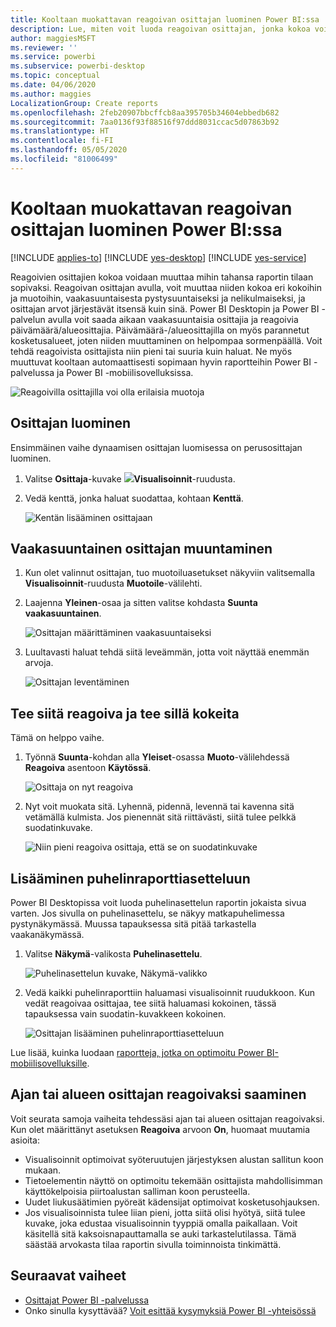 ```yaml
---
title: Kooltaan muokattavan reagoivan osittajan luominen Power BI:ssa
description: Lue, miten voit luoda reagoivan osittajan, jonka kokoa voidaan muokata sopimaan raporttiin.
author: maggiesMSFT
ms.reviewer: ''
ms.service: powerbi
ms.subservice: powerbi-desktop
ms.topic: conceptual
ms.date: 04/06/2020
ms.author: maggies
LocalizationGroup: Create reports
ms.openlocfilehash: 2feb20907bbcffcb8aa395705b34604ebbedb682
ms.sourcegitcommit: 7aa0136f93f88516f97ddd8031ccac5d07863b92
ms.translationtype: HT
ms.contentlocale: fi-FI
ms.lasthandoff: 05/05/2020
ms.locfileid: "81006499"
---
```

# <a name="create-a-responsive-slicer-you-can-resize-in-power-bi"></a>Kooltaan muokattavan reagoivan osittajan luominen Power BI:ssa

[!INCLUDE [applies-to](includes/applies-to.md)] [!INCLUDE [yes-desktop](includes/yes-desktop.md)] [!INCLUDE [yes-service](includes/yes-service.md)]

Reagoivien osittajien kokoa voidaan muuttaa mihin tahansa raportin tilaan sopivaksi. Reagoivan osittajan avulla, voit muuttaa niiden kokoa eri kokoihin ja muotoihin, vaakasuuntaisesta pystysuuntaiseksi ja nelikulmaiseksi, ja osittajan arvot järjestävät itsensä kuin sinä. Power BI Desktopin ja Power BI -palvelun avulla voit saada aikaan vaakasuuntaisia osittajia ja reagoivia päivämäärä/alueosittajia. Päivämäärä-/alueosittajilla on myös parannetut kosketusalueet, joten niiden muuttaminen on helpompaa sormenpäällä. Voit tehdä reagoivista osittajista niin pieni tai suuria kuin haluat. Ne myös muuttuvat kooltaan automaattisesti sopimaan hyvin raportteihin Power BI -palvelussa ja Power BI -mobiilisovelluksissa. 

![Reagoivilla osittajilla voi olla erilaisia muotoja](media/power-bi-slicer-filter-responsive/power-bi-slicer-filter-responsive-0-slicer.gif)

## <a name="create-a-slicer"></a>Osittajan luominen

Ensimmäinen vaihe dynaamisen osittajan luomisessa on perusosittajan luominen. 

1. Valitse **Osittaja**-kuvake ![](media/power-bi-slicer-filter-responsive/power-bi-slicer-filter-responsive-0-slicer-icon.png)**Visualisoinnit**-ruudusta.
2. Vedä kenttä, jonka haluat suodattaa, kohtaan **Kenttä**.

    ![Kentän lisääminen osittajaan](media/power-bi-slicer-filter-responsive/power-bi-slicer-filter-responsive-1-create.png)

## <a name="convert-to-a-horizontal-slicer"></a>Vaakasuuntainen osittajan muuntaminen

1. Kun olet valinnut osittajan, tuo muotoiluasetukset näkyviin valitsemalla **Visualisoinnit**-ruudusta **Muotoile**-välilehti.
2. Laajenna **Yleinen**-osaa ja sitten valitse kohdasta **Suunta** **vaakasuuntainen**.

    ![Osittajan määrittäminen vaakasuuntaiseksi](media/power-bi-slicer-filter-responsive/power-bi-slicer-filter-responsive-2-horizontal.png) 

1.  Luultavasti haluat tehdä siitä leveämmän, jotta voit näyttää enemmän arvoja.

     ![Osittajan leventäminen](media/power-bi-slicer-filter-responsive/power-bi-slicer-filter-responsive-3-wider.png)

## <a name="make-it-responsive-and-experiment-with-it"></a>Tee siitä reagoiva ja tee sillä kokeita

Tämä on helppo vaihe. 

1. Työnnä **Suunta**-kohdan alla **Yleiset**-osassa **Muoto**-välilehdessä **Reagoiva** asentoon **Käytössä**.  

    ![Osittaja on nyt reagoiva](media/power-bi-slicer-filter-responsive/power-bi-slicer-filter-responsive-4-responsive-on.png)

1. Nyt voit muokata sitä. Lyhennä, pidennä, levennä tai kavenna sitä vetämällä kulmista. Jos pienennät sitä riittävästi, siitä tulee pelkkä suodatinkuvake.

    ![Niin pieni reagoiva osittaja, että se on suodatinkuvake](media/power-bi-slicer-filter-responsive/power-bi-slicer-filter-responsive-5-mini-icon.png)

## <a name="add-it-to-a-phone-report-layout"></a>Lisääminen puhelinraporttiasetteluun

Power BI Desktopissa voit luoda puhelinasettelun raportin jokaista sivua varten. Jos sivulla on puhelinasettelu, se näkyy matkapuhelimessa pystynäkymässä. Muussa tapauksessa sitä pitää tarkastella vaakanäkymässä. 

1. Valitse **Näkymä**-valikosta **Puhelinasettelu**.

     ![Puhelinasettelun kuvake, Näkymä-valikko](media/power-bi-slicer-filter-responsive/power-bi-slicer-filter-responsive-6-phone-layout-button.png)
    
1. Vedä kaikki puhelinraporttiin haluamasi visualisoinnit ruudukkoon. Kun vedät reagoivaa osittajaa, tee siitä haluamasi kokoinen, tässä tapauksessa vain suodatin-kuvakkeen kokoinen.

    ![Osittajan lisääminen puhelinraporttiasetteluun](media/power-bi-slicer-filter-responsive/power-bi-slicer-filter-responsive-7-phone-slicer-icon.png)

Lue lisää, kuinka luodaan [raportteja, jotka on optimoitu Power BI-mobiilisovelluksille](desktop-create-phone-report.md).

## <a name="make-a-time-or-range-slicer-responsive"></a>Ajan tai alueen osittajan reagoivaksi saaminen

Voit seurata samoja vaiheita tehdessäsi ajan tai alueen osittajan reagoivaksi. Kun olet määrittänyt asetuksen **Reagoiva** arvoon **On**, huomaat muutamia asioita:

- Visualisoinnit optimoivat syöteruutujen järjestyksen alustan sallitun koon mukaan. 
- Tietoelementin näyttö on optimoitu tekemään osittajista mahdollisimman käyttökelpoisia piirtoalustan salliman koon perusteella. 
- Uudet liukusäätimien pyöreät kädensijat optimoivat kosketusohjauksen. 
- Jos visualisoinnista tulee liian pieni, jotta siitä olisi hyötyä, siitä tulee kuvake, joka edustaa visualisoinnin tyyppiä omalla paikallaan. Voit käsitellä sitä kaksoisnapauttamalla se auki tarkastelutilassa. Tämä säästää arvokasta tilaa raportin sivulla toiminnoista tinkimättä.

## <a name="next-steps"></a>Seuraavat vaiheet

- [Osittajat Power BI -palvelussa](visuals/power-bi-visualization-slicers.md)
- Onko sinulla kysyttävää? [Voit esittää kysymyksiä Power BI -yhteisössä](https://community.powerbi.com/)